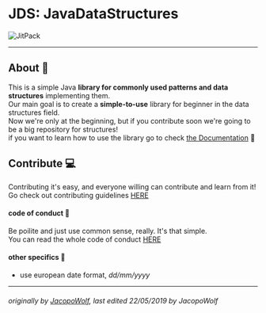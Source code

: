# JDS: JavaDataStructures

![JitPack](https://img.shields.io/jitpack/v/github/JacopoWolf/JavaDataStructures?color=success&logo=java&style=for-the-badge)

-------
## About :page_with_curl:
This is a simple Java **library for commonly used patterns and data structures** implementing them.<br>
Our main goal is to create a **simple-to-use** library for beginner in the data structures field.<br>
Now we're only at the beginning, but if you contribute soon we're going to be a big repository for structures!
<br>
if you want to learn how to use the library go to check [the Documentation](https://jacopowolf.github.io/JavaDataStructures/javadoc/index.html) :open_book:
## Contribute :computer:
Contributing it's easy, and everyone willing can contribute and learn from it!
Go check out contributing guidelines [HERE](https://github.com/JacopoWolf/JavaDataStructures/blob/master/CONTRIBUTING.md)
  
#### code of conduct :cop:
Be poilite and just use common sense, really. It's that simple.<br>
You can read the whole code of conduct [HERE](https://github.com/JacopoWolf/JavaDataStructures/blob/master/CODE_OF_CONDUCT.md)


#### other specifics :bookmark_tabs:
* use european date format, *dd/mm/yyyy*

-----
###### originally by [JacopoWolf](https://github.com/JacopoWolf), last edited 22/05/2019 by JacopoWolf
